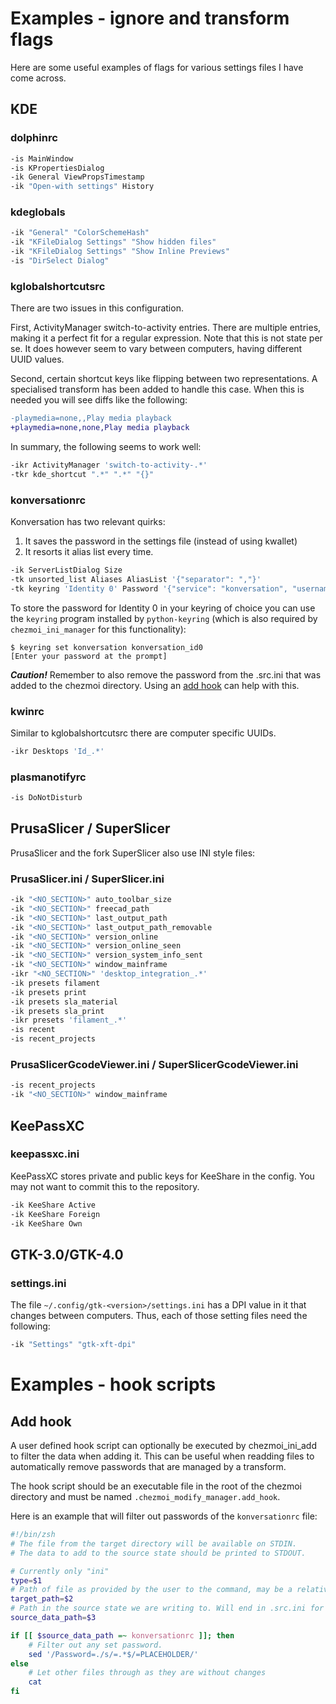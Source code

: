 # Examples - ignore and transform flags

Here are some useful examples of flags for various settings files I have come across.

## KDE

### dolphinrc
```bash
-is MainWindow
-is KPropertiesDialog
-ik General ViewPropsTimestamp
-ik "Open-with settings" History
```

### kdeglobals
```bash
-ik "General" "ColorSchemeHash"
-ik "KFileDialog Settings" "Show hidden files"
-ik "KFileDialog Settings" "Show Inline Previews"
-is "DirSelect Dialog"
```

### kglobalshortcutsrc
There are two issues in this configuration.

First, ActivityManager switch-to-activity entries. There are multiple entries,
making it a perfect fit for a regular expression. Note that this is not state
per se. It does however seem to vary between computers, having different UUID
values.

Second, certain shortcut keys like flipping between two representations. A
specialised transform has been added to handle this case. When this is needed
you will see diffs like the following:

```diff
-playmedia=none,,Play media playback
+playmedia=none,none,Play media playback
```

In summary, the following seems to work well:

```bash
-ikr ActivityManager 'switch-to-activity-.*'
-tkr kde_shortcut ".*" ".*" "{}"
```

### konversationrc
Konversation has two relevant quirks:

1. It saves the password in the settings file (instead of using kwallet)
2. It resorts it alias list every time.

```bash
-ik ServerListDialog Size
-tk unsorted_list Aliases AliasList '{"separator": ","}'
-tk keyring 'Identity 0' Password '{"service": "konversation", "username": "konversation_id0"}'
```

To store the password for Identity 0 in your keyring of choice you can use the
`keyring` program installed by `python-keyring` (which is also required by
`chezmoi_ini_manager` for this functionality):

```console
$ keyring set konversation konversation_id0
[Enter your password at the prompt]
```

***Caution!*** Remember to also remove the password from the .src.ini that was
added to the chezmoi directory. Using an [add hook](#add-hook) can help with
this.

### kwinrc
Similar to kglobalshortcutsrc there are computer specific UUIDs.

```bash
-ikr Desktops 'Id_.*'
```

### plasmanotifyrc

```bash
-is DoNotDisturb
```

## PrusaSlicer / SuperSlicer

PrusaSlicer and the fork SuperSlicer also use INI style files:

### PrusaSlicer.ini / SuperSlicer.ini

```bash
-ik "<NO_SECTION>" auto_toolbar_size
-ik "<NO_SECTION>" freecad_path
-ik "<NO_SECTION>" last_output_path
-ik "<NO_SECTION>" last_output_path_removable
-ik "<NO_SECTION>" version_online
-ik "<NO_SECTION>" version_online_seen
-ik "<NO_SECTION>" version_system_info_sent
-ik "<NO_SECTION>" window_mainframe
-ikr "<NO_SECTION>" 'desktop_integration_.*'
-ik presets filament
-ik presets print
-ik presets sla_material
-ik presets sla_print
-ikr presets 'filament_.*'
-is recent
-is recent_projects
```

### PrusaSlicerGcodeViewer.ini / SuperSlicerGcodeViewer.ini

```bash
-is recent_projects
-ik "<NO_SECTION>" window_mainframe
```

## KeePassXC

### keepassxc.ini

KeePassXC stores private and public keys for KeeShare in the config.
You may not want to commit this to the repository.

```bash
-ik KeeShare Active
-ik KeeShare Foreign
-ik KeeShare Own
```

## GTK-3.0/GTK-4.0

### settings.ini

The file `~/.config/gtk-<version>/settings.ini` has a DPI value in it that
changes between computers. Thus, each of those setting files need the
following:

```bash
-ik "Settings" "gtk-xft-dpi"
```

# Examples - hook scripts

## Add hook

A user defined hook script can optionally be executed by chezmoi_ini_add to
filter the data when adding it. This can be useful when readding files to
automatically remove passwords that are managed by a transform.

The hook script should be an executable file in the root of the chezmoi
directory and must be named `.chezmoi_modify_manager.add_hook`.

Here is an example that will filter out passwords of the `konversationrc` file:

```zsh
#!/bin/zsh
# The file from the target directory will be available on STDIN.
# The data to add to the source state should be printed to STDOUT.

# Currently only "ini"
type=$1
# Path of file as provided by the user to the command, may be a relative path
target_path=$2
# Path in the source state we are writing to. Will end in .src.ini for ini files.
source_data_path=$3

if [[ $source_data_path =~ konversationrc ]]; then
    # Filter out any set password.
    sed '/Password=./s/=.*$/=PLACEHOLDER/'
else
    # Let other files through as they are without changes
    cat
fi
```
